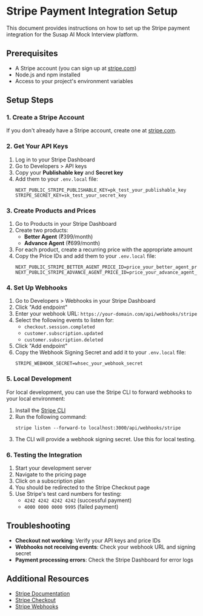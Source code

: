 # Stripe Payment Integration Setup

This document provides instructions on how to set up the Stripe payment integration for the Susap AI Mock Interview platform.

## Prerequisites

- A Stripe account (you can sign up at [stripe.com](https://stripe.com))
- Node.js and npm installed
- Access to your project's environment variables

## Setup Steps

### 1. Create a Stripe Account

If you don't already have a Stripe account, create one at [stripe.com](https://stripe.com).

### 2. Get Your API Keys

1. Log in to your Stripe Dashboard
2. Go to Developers > API keys
3. Copy your **Publishable key** and **Secret key**
4. Add them to your `.env.local` file:
   ```
   NEXT_PUBLIC_STRIPE_PUBLISHABLE_KEY=pk_test_your_publishable_key
   STRIPE_SECRET_KEY=sk_test_your_secret_key
   ```

### 3. Create Products and Prices

1. Go to Products in your Stripe Dashboard
2. Create two products:
   - **Better Agent** (₹399/month)
   - **Advance Agent** (₹699/month)
3. For each product, create a recurring price with the appropriate amount
4. Copy the Price IDs and add them to your `.env.local` file:
   ```
   NEXT_PUBLIC_STRIPE_BETTER_AGENT_PRICE_ID=price_your_better_agent_price_id
   NEXT_PUBLIC_STRIPE_ADVANCE_AGENT_PRICE_ID=price_your_advance_agent_price_id
   ```

### 4. Set Up Webhooks

1. Go to Developers > Webhooks in your Stripe Dashboard
2. Click "Add endpoint"
3. Enter your webhook URL: `https://your-domain.com/api/webhooks/stripe`
4. Select the following events to listen for:
   - `checkout.session.completed`
   - `customer.subscription.updated`
   - `customer.subscription.deleted`
5. Click "Add endpoint"
6. Copy the Webhook Signing Secret and add it to your `.env.local` file:
   ```
   STRIPE_WEBHOOK_SECRET=whsec_your_webhook_secret
   ```

### 5. Local Development

For local development, you can use the Stripe CLI to forward webhooks to your local environment:

1. Install the [Stripe CLI](https://stripe.com/docs/stripe-cli)
2. Run the following command:
   ```
   stripe listen --forward-to localhost:3000/api/webhooks/stripe
   ```
3. The CLI will provide a webhook signing secret. Use this for local testing.

### 6. Testing the Integration

1. Start your development server
2. Navigate to the pricing page
3. Click on a subscription plan
4. You should be redirected to the Stripe Checkout page
5. Use Stripe's test card numbers for testing:
   - `4242 4242 4242 4242` (successful payment)
   - `4000 0000 0000 9995` (failed payment)

## Troubleshooting

- **Checkout not working**: Verify your API keys and price IDs
- **Webhooks not receiving events**: Check your webhook URL and signing secret
- **Payment processing errors**: Check the Stripe Dashboard for error logs

## Additional Resources

- [Stripe Documentation](https://stripe.com/docs)
- [Stripe Checkout](https://stripe.com/docs/payments/accept-a-payment)
- [Stripe Webhooks](https://stripe.com/docs/webhooks) 